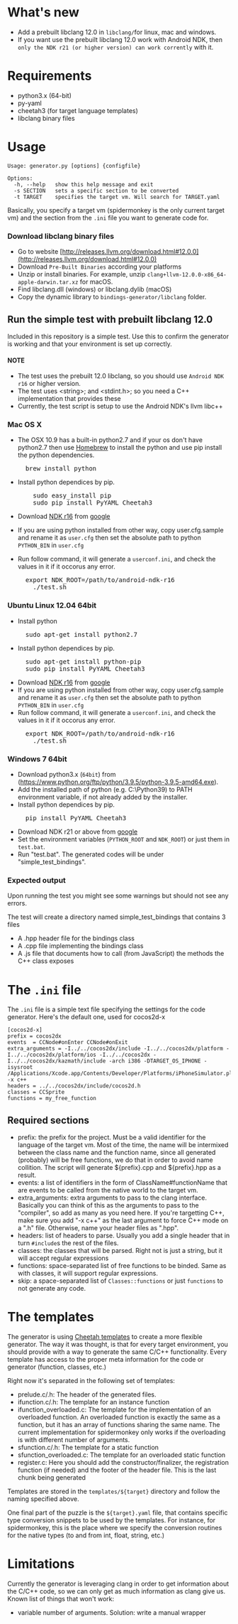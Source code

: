# What's new
* Add a prebuilt libclang 12.0 in `libclang/`for linux, mac and windows.
* If you want use the prebuilt libclang 12.0 work with Android NDK, then `only the NDK r21 (or higher version) can work corrently` with it.

# Requirements

* python3.x (64-bit)
* py-yaml
* cheetah3 (for target language templates)
* libclang binary files

# Usage

    Usage: generator.py [options] {configfile}

    Options:
      -h, --help   show this help message and exit
      -s SECTION   sets a specific section to be converted
      -t TARGET    specifies the target vm. Will search for TARGET.yaml

Basically, you specify a target vm (spidermonkey is the only current target vm) and the section from
the `.ini` file you want to generate code for.

### Download libclang binary files

* Go to website [http://releases.llvm.org/download.html#12.0.0](http://releases.llvm.org/download.html#12.0.0)
* Download `Pre-Built Binaries` according your platforms
* Unzip or install binaries. For example, unzip `clang+llvm-12.0.0-x86_64-apple-darwin.tar.xz` for macOS.
* Find libclang.dll (windows) or libclang.dylib (macOS)
* Copy the dynamic library to `bindings-generator/libclang` folder.

## Run the simple test with prebuilt libclang 12.0

Included in this repository is a simple test. Use this to confirm the generator is working and that your environment is set up correctly.

#### NOTE

* The test uses the prebuilt 12.0 libclang, so you should use `Android NDK r16` or higher version.
* The test uses \<string\>; and \<stdint.h\>; so you need a C++ implementation that provides these
* Currently, the test script is setup to use the Android NDK's llvm libc++

### Mac OS X

* The OSX 10.9 has a built-in python2.7 and if your os don't have python2.7 then use [Homebrew](http://brew.sh/) to install the python and use pip install the python dependencies.
  <pre>
    brew install python
  </pre>

* Install python dependices by pip.
  <pre>
      sudo easy_install pip
      sudo pip install PyYAML Cheetah3
  </pre>

* Download [NDK r16](https://dl.google.com/android/repository/android-ndk-r16-darwin-x86_64.zip) from [google](https://developer.android.com/ndk/downloads/index.html)
* If you are using python installed from other way, copy user.cfg.sample and rename it as `user.cfg` then set the absolute path to  python `PYTHON_BIN` in `user.cfg`
* Run follow command, it will generate a `userconf.ini`, and check the values in it if it occorus any error.
  <pre>
    export NDK_ROOT=/path/to/android-ndk-r16
      ./test.sh
  </pre>

### Ubuntu Linux 12.04 64bit
* Install python
  <pre>
    sudo apt-get install python2.7
  </pre>
* Install python dependices by pip.
  <pre>
    sudo apt-get install python-pip
    sudo pip install PyYAML Cheetah3
  </pre>
* Download [NDK r16](https://dl.google.com/android/repository/android-ndk-r16-linux-x86_64.zip) from [google](https://developer.android.com/ndk/downloads/index.html)
* If you are using python installed from other way, copy user.cfg.sample and rename it as `user.cfg` then set the absolute path to  python `PYTHON_BIN` in `user.cfg`
* Run follow command, it will generate a `userconf.ini`, and check the values in it if it occorus any error.
  <pre>
    export NDK_ROOT=/path/to/android-ndk-r16
      ./test.sh
  </pre>

### Windows 7 64bit
* Download python3.x (`64bit`) from (https://www.python.org/ftp/python/3.9.5/python-3.9.5-amd64.exe).
* Add the installed path of python (e.g. C:\Python39) to PATH environment variable, if not already added by the installer.
* Install python dependices by pip.
  <pre>
    pip install PyYAML Cheetah3
  </pre>
* Download NDK r21 or above from [google](https://developer.android.com/ndk/downloads/index.html)
* Set the environment variables (`PYTHON_ROOT` and `NDK_ROOT`) or just them in `test.bat`.
* Run "test.bat". The generated codes will be under "simple_test_bindings".

### Expected output

Upon running the test you might see some warnings but should not see any errors.

The test will create a directory named simple_test_bindings that contains 3 files

* A .hpp header file for the bindings class
* A .cpp file implementing the bindings class
* A .js file that documents how to call (from JavaScript) the methods the C++ class exposes

# The `.ini` file

The `.ini` file is a simple text file specifying the settings for the code generator. Here's the
default one, used for cocos2d-x

    [cocos2d-x]
    prefix = cocos2dx
    events  = CCNode#onEnter CCNode#onExit
    extra_arguments = -I../../cocos2dx/include -I../../cocos2dx/platform -I../../cocos2dx/platform/ios -I../../cocos2dx -I../../cocos2dx/kazmath/include -arch i386 -DTARGET_OS_IPHONE -isysroot /Applications/Xcode.app/Contents/Developer/Platforms/iPhoneSimulator.platform/Developer/SDKs/iPhoneSimulator5.1.sdk -x c++
    headers = ../../cocos2dx/include/cocos2d.h
    classes = CCSprite
    functions = my_free_function

## Required sections

* prefix: the prefix for the project. Must be a valid identifier for the language of the target vm.
  Most of the time, the name will be intermixed between the class name and the function name, since
  all generated (probably) will be free functions, we do that in order to avoid name collition. The
  script will generate ${prefix}.cpp and ${prefix}.hpp as a result.
* events: a list of identifiers in the form of ClassName#functionName that are events to be called
  from the native world to the target vm.
* extra_arguments: extra arguments to pass to the clang interface. Basically you can think of this
  as the arguments to pass to the "compiler", so add as many as you need here. If you're targetting
  C++, make sure you add "-x c++" as the last argument to force C++ mode on a ".h" file. Otherwise,
  name your header files as ".hpp".
* headers: list of headers to parse. Usually you add a single header that in turn `#include`s the
  rest of the files.
* classes: the classes that will be parsed. Right not is just a string, but it will accept regular
  expressions
* functions: space-separated list of free functions to be binded. Same as with classes, it will
  support regular expressions.
* skip: a space-separated list of `Classes::functions` or just `functions` to not generate any code.

# The templates

The generator is using [Cheetah templates](http://www.cheetahtemplate.org/) to create a more
flexible generator. The way it was thought, is that for every target environment, you should provide
with a way to generate the same C/C++ functionality. Every template has access to the proper meta
information for the code or generator (function, classes, etc.)

Right now it's separated in the following set of templates:

* prelude.c/.h: The header of the generated files.
* ifunction.c/.h: The template for an instance function
* ifunction_overloaded.c: The template for the implementation of an overloaded function. An
  overloaded function is exactly the same as a function, but it has an array of functions sharing
  the same name. The current implementation for spidermonkey only works if the overloading is with
  different number of arguments.
* sfunction.c/.h: The template for a static function
* sfunction_overloaded.c: The template for an overloaded static function
* register.c: Here you should add the constructor/finalizer, the registration function (if needed)
  and the footer of the header file. This is the last chunk being generated

Templates are stored in the `templates/${target}` directory and follow the naming specified above.

One final part of the puzzle is the `${target}.yaml` file, that contains specific type conversion
snippets to be used by the templates. For instance, for spidermonkey, this is the place where we
specify the conversion routines for the native types (to and from int, float, string, etc.)

# Limitations

Currently the generator is leveraging clang in order to get information about the C/C++ code, so we
can only get as much information as clang give us. Known list of things that won't work:

* variable number of arguments. Solution: write a manual wrapper
